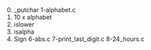 0. _putchar
1-alphabet.c
2. 10 x alphabet
3. islower
4. isalpha
5. Sign
6-abs.c
7-print_last_digit.c
8-24_hours.c
